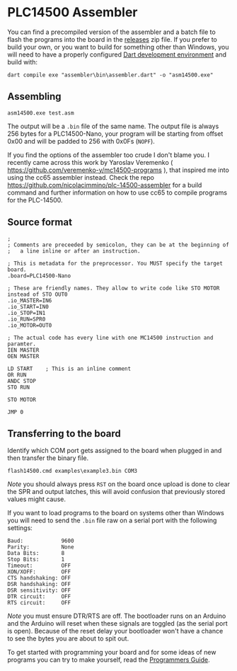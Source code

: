 
# PLC14500 Assembler

You can find a precompiled version of the assembler and a batch file to flash the programs into the board in the
[releases](https://github.com/nicolacimmino/PLC-14500/releases) zip file. If you prefer to build your own, or you want
to build for something other than Windows, you will need to have a properly configured [Dart development environment](https://dart.dev/get-dart#install)
and build with:

````
dart compile exe "assembler\bin\assembler.dart" -o "asm14500.exe"
````

## Assembling

````
asm14500.exe test.asm
````

The output will be a `.bin` file of the same name. The output file is always 256 bytes for a PLC14500-Nano, your program
will be starting from offset 0x00 and will be padded to 256 with 0x0Fs (`NOPF`).

If you find the options of the assembler too crude I don't blame you. I recently came across this work by Yaroslav Veremenko
( https://github.com/veremenko-y/mc14500-programs ), that inspired me into using the cc65 assembler instead. Check the repo https://github.com/nicolacimmino/plc-14500-assembler for a build command and further information on how to use cc65 to compile programs for the PLC-14500.

## Source format

````
;
; Comments are preceeded by semicolon, they can be at the beginning of
;   a line inline or after an instruction.

; This is metadata for the preprocessor. You MUST specify the target board.
.board=PLC14500-Nano

; These are friendly names. They allow to write code like STO MOTOR instead of STO OUT0
.io_MASTER=IN6
.io_START=IN0
.io_STOP=IN1
.io_RUN=SPR0
.io_MOTOR=OUT0

; The actual code has every line with one MC14500 instruction and paramter.
IEN MASTER
OEN MASTER

LD START    ; This is an inline comment
OR RUN
ANDC STOP
STO RUN

STO MOTOR

JMP 0
````

## Transferring to the board

Identify which COM port gets assigned to the board when plugged in and then transfer the binary file.

````
flash14500.cmd examples\example3.bin COM3
````

*Note* you should always press `RST` on the board once upload is done to clear the SPR and output latches, this will 
avoid confusion that previously stored values might cause.

If you want to load programs to the board on systems other than Windows you will need to send the `.bin` file raw on a
serial port with the following settings:

````
Baud:            9600
Parity:          None
Data Bits:       8
Stop Bits:       1
Timeout:         OFF
XON/XOFF:        OFF
CTS handshaking: OFF
DSR handshaking: OFF
DSR sensitivity: OFF
DTR circuit:     OFF
RTS circuit:     OFF
````

*Note* you must ensure DTR/RTS are off. The bootloader runs on an Arduino and the Arduino will reset when these signals
are toggled (as the serial port is open). Because of the reset delay your bootloader won't have a chance to see the
bytes you are about to spit out.

To get started with programming your board and for some ideas of new programs you can try to make yourself, read the [Programmers Guide](programmers_guide.md).
